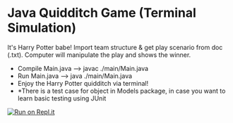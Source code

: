 # Java Quidditch Game (Terminal Simulation)
It's Harry Potter babe! Import team structure &amp; get play scenario from doc (.txt). Computer will manipulate the play and shows the winner.

- Compile Main.java --> javac ./main/Main.java
- Run Main.java --> java ./main/Main.java
- Enjoy the Harry Potter quidditch via terminal!
- *There is a test case for object in Models package, in case you want to learn basic testing using JUnit

[![Run on Repl.it](https://repl.it/badge/github/freeCodeCamp/boilerplate-npm)](https://replit.com/@ricky-kiva/Java-Movie-Store-Terminal-Simulator?v=1)
